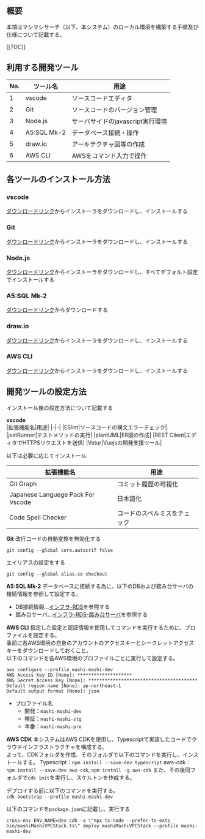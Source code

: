 ## 概要
本項はマシマシサーチ（以下、本システム）のローカル環境を構築する手順及び仕様について記載する。  

[[_TOC_]]

## 利用する開発ツール

|No.|ツール名|用途|
|-|-|-|
|1|vscode|ソースコードエディタ|
|2|Git|ソースコードのバージョン管理|
|3|Node.js|サーバサイドのjavascript実行環境|
|4|A5:SQL Mk-2|データベース接続・操作|
|5|draw.io|アーキテクチャ図等の作成|
|6|AWS CLI|AWSをコマンド入力で操作|

## 各ツールのインストール方法
### vscode
[ダウンロードリンク](https://code.visualstudio.com/download)からインストーラをダウンロードし、インストールする
### Git
[ダウンロードリンク](https://gitforwindows.org/)からインストーラをダウンロードし、インストールする
### Node.js
[ダウンロードリンク](https://nodejs.org/ja/download)からインストーラをダウンロードし、すべてデフォルト設定でインストールする
### A5:SQL Mk-2
[ダウンロードリンク](https://a5m2.mmatsubara.com/)からダウンロードする
### draw.io
[ダウンロードリンク](https://github.com/jgraph/drawio-desktop/releases)からインストーラをダウンロードし、インストールする
### AWS CLI
[ダウンロードリンク](https://awscli.amazonaws.com/AWSCLIV2.msi)からインストーラをダウンロードし、インストールする


## 開発ツールの設定方法
インストール後の設定方法について記載する

**vscode**  
|拡張機能名|用途|
|-|-|
|ESlint|ソースコードの構文エラーチェック|
|jestRunner|テストメソッドの実行|
|plantUML|ER図の作成|
|REST Client|エディタでHTTPSリクエストを送信|
|Vetur|Vuejsの開発支援ツール|

以下は必要に応じてインストール

|拡張機能名|用途|
|-|-|
|Git Graph|コミット履歴の可視化|
|Japanese Languege Pack For Vscode|日本語化|
|Code Spell Checker|コードのスペルミスをチェック|

**Git**
改行コードの自動変換を無効化する
```
git config --global core.autocrif false
```

エイリアスの設定をする
```
git config --global alias.co checkout
```

**A5:SQL Mk-2**
データベースに接続する為に、以下のDBおよび踏み台サーバの接続情報を参照して設定する。  
- DB接続情報...[インフラ-RDS]()を参照する
- 踏み台サーバ...[インフラ-RDS-踏み台サーバ]()を参照する

**AWS CLI**
指定した設定と認証情報を使用してコマンドを実行するために、プロファイルを設定する。  
事前に各AWS環境の自身のアカウントのアクセスキーとシークレットアクセスキーをダウンロードしておくこと。  
以下のコマンドを各AWS環境のプロファイルごとに実行して設定する。  
```
aws configure --profile mashi-mashi-dev
AWS Access Key ID [None]: ********************
AWS Secret Access Key [None]: ****************************************
Default region name [None]: ap-northeast-1
Default output format [None]: json
```

- プロファイル名
  - 開発：`mashi-mashi-dev`
  - 検証：`mashi-mashi-stg`
  - 本番：`mashi-mashi-pro`

**AWS CDK**
本システムはAWS CDKを使用し、Typescriptで実装したコードでクラウドインフラストラクチャを構成する。  
よって、CDKフォルダを作成、そのフォルダで以下のコマンドを実行し、インストールする。
Typescript：`npm install --save-dev typescript`
aws-cdk：`npm install --save-dev aws-cdk`, `npm install -g aws-cdk`
また、その後同フォルダで`cdk init`を実行し、スケルトンを作成する。  

デプロイする前に以下のコマンドを実行する。  
`cdk bootstrap --profile mashi-mashi-dev`

以下のコマンドを`package.json`に記載し、実行する  
```
cross-env ENV_NAME=dev cdk -a \"npx ts-node --prefer-ts-exts bin/mashiMashiVPCStack.ts\" deploy mashiMashiVPCStack --profile mashi-mashi-dev
```